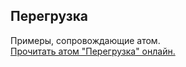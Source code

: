 ## Перегрузка

Примеры, сопровождающие атом.  
[Прочитать атом "Перегрузка" онлайн.](https://stepik.org/lesson/107295/step/1)